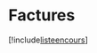 # Factures

[!include[listeencours](factures.listeencours.autogen.md)]













































































